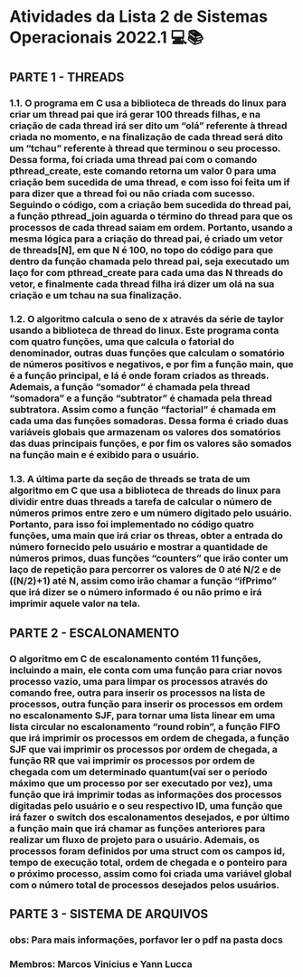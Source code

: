 # Atividades da Lista 2 de Sistemas Operacionais 2022.1 💻📚

## PARTE 1 - THREADS

### 1.1. O programa em C usa a biblioteca de threads do linux para criar um thread pai que irá gerar 100 threads filhas, e na criação de cada thread irá ser dito um “olá” referente à thread criada no momento, e na finalização de cada thread será dito um “tchau” referente à thread que terminou o seu processo. Dessa forma, foi criada uma thread pai com o comando pthread_create, este comando retorna um valor 0 para uma criação bem sucedida de uma thread, e com isso foi feita um if para dizer que a thread foi ou não criada com sucesso. Seguindo o código, com a criação bem sucedida do thread pai, a função pthread_join aguarda o término do thread para que os processos de cada thread saiam em ordem. Portanto, usando a mesma lógica para a criação do thread pai, é criado um vetor de threads[N], em que N é 100, no topo do código para que dentro da função chamada pelo thread pai, seja executado um laço for com pthread_create para cada uma das N threads do vetor, e finalmente cada thread filha irá dizer um olá na sua criação e um tchau na sua finalização.

### 1.2. O algoritmo calcula o seno de x através da série de taylor usando a biblioteca de thread do linux. Este programa conta com quatro funções, uma que calcula o fatorial do denominador, outras duas funções que calculam o somatório de números positivos e negativos, e por fim a função main, que é a função principal, e lá é onde foram criados as threads. Ademais, a função “somador” é chamada pela thread “somadora” e a função “subtrator” é chamada pela thread subtratora. Assim como a função “factorial” é chamada em cada uma das funções somadoras. Dessa forma é criado duas variáveis globais que armazenam os valores dos somatórios das duas principais funções, e por fim os valores são somados na função main e é exibido para o usuário.

### 1.3. A última parte da seção de threads se trata de um algoritmo em C que usa a biblioteca de threads do linux para dividir entre duas threads a tarefa de calcular o número de números primos entre zero e um número digitado pelo usuário. Portanto, para isso foi implementado no código quatro funções, uma main que irá criar os threas, obter a entrada do número fornecido pelo usuário e mostrar a quantidade de números primos, duas funções “counters” que irão conter um laço de repetição para percorrer os valores de 0 até N/2 e de ((N/2)+1) até N, assim como irão chamar a função “ifPrimo” que irá dizer se o número informado é ou não primo e irá imprimir aquele valor na tela.

## PARTE 2 - ESCALONAMENTO

### O algoritmo em C de escalonamento contém 11 funções, incluindo a main, ele conta com uma função para criar novos processo vazio, uma para limpar os processos através do comando free, outra para inserir os processos na lista de processos, outra função para inserir os processos em ordem no escalonamento SJF, para tornar uma lista linear em uma lista circular no escalonamento “round robin”, a função FIFO que irá imprimir os processos em ordem de chegada, a função SJF que vai imprimir os processos por ordem de chegada, a função RR que vai imprimir os processos por ordem de chegada com um determinado quantum(vai ser o período máximo que um processo por ser executado por vez), uma função que irá imprimir todas as informações dos processos digitadas pelo usuário e o seu respectivo ID, uma função que irá fazer o switch dos escalonamentos desejados, e por último a função main que irá chamar as funções anteriores para realizar um fluxo de projeto para o usuário. Ademais, os processos foram definidos por uma struct com os campos id, tempo de execução total, ordem de chegada e o ponteiro para o próximo processo, assim como foi criada uma variável global com o número total de processos desejados pelos usuários.

## PARTE 3 - SISTEMA DE ARQUIVOS

### obs: Para mais informações, porfavor ler o pdf na pasta docs

### Membros: Marcos Vinicius e Yann Lucca
